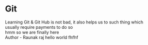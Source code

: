 # Git
Learning Git &amp; Git Hub is not bad, it also helps us to such thing which usually require payments to do so
<br>
hmm so we are finally here 
<br>
Author - Raunak raj
hello world
fhfhf